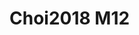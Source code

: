 <a name="material" />

# Choi2018 M12
<script type="application/ld+json">
  {
    "@context": "https://schema.org/",
    "@type": "ChemicalSubstance",
    "http://purl.org/dc/terms/conformsTo":
      {
        "@type": "CreativeWork",
        "@id": "https://bioschemas.org/profiles/ChemicalSubstance/0.4-RELEASE/"
      },
    "@id": "https://egonw.github.io/nanowiki/nanowiki523.html#material",
    "name": "Choi2018 M12",
    "sameAs: "http://127.0.0.1/mediawiki/index.php/Special:URIResolver/Choi2018_M12"
  }
</script>

